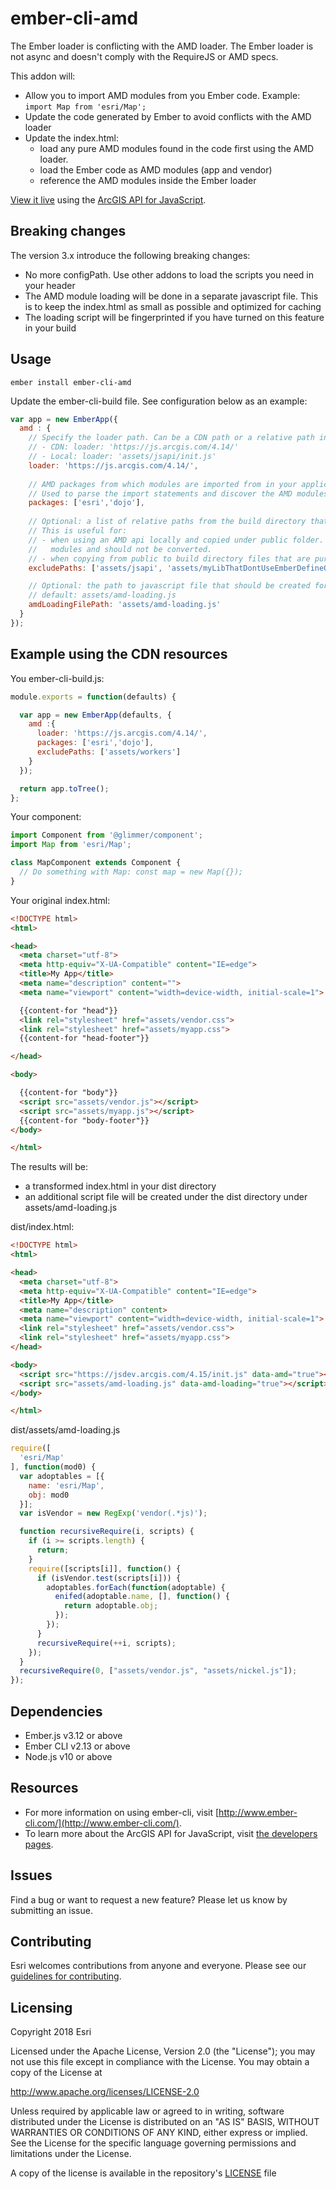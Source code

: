 # ember-cli-amd

The Ember loader is conflicting with the AMD loader. The Ember loader is not async and doesn't comply with the RequireJS or AMD specs. 

This addon will:
* Allow you to import AMD modules from you Ember code. Example: `import Map from 'esri/Map';`
* Update the code generated by Ember to avoid conflicts with the AMD loader
* Update the index.html:
  * load any pure AMD modules found in the code first using the AMD loader. 
  * load the Ember code as AMD modules (app and vendor)
  * reference the AMD modules inside the Ember loader

[View it live](http://esri.github.io/ember-cli-amd/) using the [ArcGIS API for JavaScript](https://developers.arcgis.com/javascript/).

## Breaking changes
The version 3.x introduce the following breaking changes:
- No more configPath. Use other addons to load the scripts you need in your header
- The AMD module loading will be done in a separate javascript file. This is to keep the index.html as small as possible and optimized for caching
- The loading script will be fingerprinted if you have turned on this feature in your build

## Usage

`ember install ember-cli-amd`

Update the ember-cli-build file. See configuration below as an example:

```javascript
var app = new EmberApp({
  amd : {
    // Specify the loader path. Can be a CDN path or a relative path in the dist folder
    // - CDN: loader: 'https://js.arcgis.com/4.14/'
    // - Local: loader: 'assets/jsapi/init.js'
    loader: 'https://js.arcgis.com/4.14/',
    
    // AMD packages from which modules are imported from in your application.
    // Used to parse the import statements and discover the AMD modules from the other modules.
    packages: ['esri','dojo'],
    
    // Optional: a list of relative paths from the build directory that should not be parsed by ember-cli-amd.
    // This is useful for:
    // - when using an AMD api locally and copied under public folder. The files will be copied under the build folder. These files are pure AMD
    //   modules and should not be converted.
    // - when copying from public to build directory files that are pure JS or pure AMD
    excludePaths: ['assets/jsapi', 'assets/myLibThatDontUseEmberDefineOrRequire'],

    // Optional: the path to javascript file that should be created for loading the AMD modules
    // default: assets/amd-loading.js
    amdLoadingFilePath: 'assets/amd-loading.js'
  }
});
```

## Example using the CDN resources

You ember-cli-build.js:

```javascript
module.exports = function(defaults) {

  var app = new EmberApp(defaults, {
    amd :{
      loader: 'https://js.arcgis.com/4.14/',
      packages: ['esri','dojo'],
      excludePaths: ['assets/workers']
    }
  });

  return app.toTree();
};
```

Your component:

```javascript
import Component from '@glimmer/component';
import Map from 'esri/Map';

class MapComponent extends Component {
  // Do something with Map: const map = new Map({});
}
```

Your original index.html:

```html
<!DOCTYPE html>
<html>

<head>
  <meta charset="utf-8">
  <meta http-equiv="X-UA-Compatible" content="IE=edge">
  <title>My App</title>
  <meta name="description" content="">
  <meta name="viewport" content="width=device-width, initial-scale=1">

  {{content-for "head"}}
  <link rel="stylesheet" href="assets/vendor.css">
  <link rel="stylesheet" href="assets/myapp.css">
  {{content-for "head-footer"}}

</head>

<body>

  {{content-for "body"}}
  <script src="assets/vendor.js"></script>
  <script src="assets/myapp.js"></script>
  {{content-for "body-footer"}}
</body>

</html>
```

The results will be:
- a transformed index.html in your dist directory
- an additional script file will be created under the dist directory under assets/amd-loading.js

dist/index.html:

```html
<!DOCTYPE html>
<html>

<head>
  <meta charset="utf-8">
  <meta http-equiv="X-UA-Compatible" content="IE=edge">
  <title>My App</title>
  <meta name="description" content>
  <meta name="viewport" content="width=device-width, initial-scale=1">
  <link rel="stylesheet" href="assets/vendor.css">
  <link rel="stylesheet" href="assets/myapp.css">
</head>

<body>
  <script src="https://jsdev.arcgis.com/4.15/init.js" data-amd="true"></script>
  <script src="assets/amd-loading.js" data-amd-loading="true"></script>
</body>

</html>
```

dist/assets/amd-loading.js

```javascript
require([
  'esri/Map'
], function(mod0) {
  var adoptables = [{
    name: 'esri/Map',
    obj: mod0
  }];
  var isVendor = new RegExp('vendor(.*js)');

  function recursiveRequire(i, scripts) {
    if (i >= scripts.length) {
      return;
    }
    require([scripts[i]], function() {
      if (isVendor.test(scripts[i])) {
        adoptables.forEach(function(adoptable) {
          enifed(adoptable.name, [], function() {
            return adoptable.obj;
          });
        });
      }
      recursiveRequire(++i, scripts);
    });
  }
  recursiveRequire(0, ["assets/vendor.js", "assets/nickel.js"]);
});
```

## Dependencies
* Ember.js v3.12 or above
* Ember CLI v2.13 or above
* Node.js v10 or above

## Resources
* For more information on using ember-cli, visit [http://www.ember-cli.com/](http://www.ember-cli.com/).
* To learn more about the ArcGIS API for JavaScript, visit [the developers pages](https://developers.arcgis.com/javascript/).

## Issues

Find a bug or want to request a new feature?  Please let us know by submitting an issue.

## Contributing

Esri welcomes contributions from anyone and everyone. Please see our [guidelines for contributing](https://github.com/esri/contributing).

## Licensing
Copyright 2018 Esri

Licensed under the Apache License, Version 2.0 (the "License"); you may not use this file except in compliance with the License. You may obtain a copy of the License at

http://www.apache.org/licenses/LICENSE-2.0

Unless required by applicable law or agreed to in writing, software distributed under the License is distributed on an "AS IS" BASIS, WITHOUT WARRANTIES OR CONDITIONS OF ANY KIND, either express or implied. See the License for the specific language governing permissions and limitations under the License.

A copy of the license is available in the repository's [LICENSE](./LICENSE.md) file
